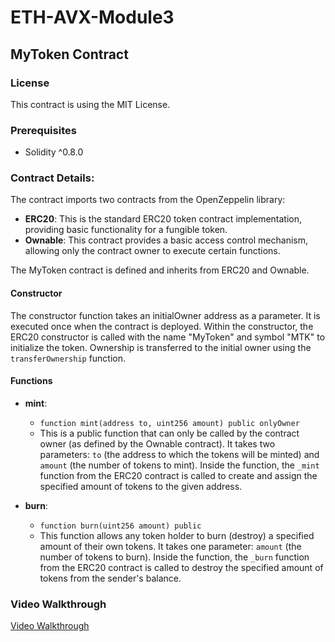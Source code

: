 # ETH-AVX-Module3

## MyToken Contract

### License
This contract is using the MIT License.

### Prerequisites
- Solidity ^0.8.0

### Contract Details:
The contract imports two contracts from the OpenZeppelin library:

- **ERC20**: This is the standard ERC20 token contract implementation, providing basic functionality for a fungible token.
- **Ownable**: This contract provides a basic access control mechanism, allowing only the contract owner to execute certain functions.

The MyToken contract is defined and inherits from ERC20 and Ownable.

#### Constructor
The constructor function takes an initialOwner address as a parameter. It is executed once when the contract is deployed. Within the constructor, the ERC20 constructor is called with the name "MyToken" and symbol "MTK" to initialize the token. Ownership is transferred to the initial owner using the `transferOwnership` function.

#### Functions

- **mint**: 
  - `function mint(address to, uint256 amount) public onlyOwner`
  - This is a public function that can only be called by the contract owner (as defined by the Ownable contract). It takes two parameters: `to` (the address to which the tokens will be minted) and `amount` (the number of tokens to mint). Inside the function, the `_mint` function from the ERC20 contract is called to create and assign the specified amount of tokens to the given address.

- **burn**: 
  - `function burn(uint256 amount) public`
  - This function allows any token holder to burn (destroy) a specified amount of their own tokens. It takes one parameter: `amount` (the number of tokens to burn). Inside the function, the `_burn` function from the ERC20 contract is called to destroy the specified amount of tokens from the sender's balance.

### Video Walkthrough
[Video Walkthrough](https://www.loom.com/share/da08c8fef3104874b4fae51bc04334cb)
